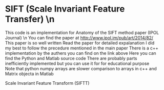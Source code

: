 # SIFT (Scale Invariant Feature Transfer) \n
This code is an implementation for Anatomy of the SIFT method paper (IPOL Journal) \n
You can find the paper at http://www.ipol.im/pub/art/2014/82/
This paper is so well written
Read the paper for detailed expalanation 
I did my best to follow the precedure mentioned in the main paper
There is a c++ implementation by the authers you can find on the link above
Here you can find the Python and Matlab source code 
There are probably parts inefficiently implemented but you can use it for for educational purpose
Note that python numpy arrays are slower comparison to arrays in c++ and Matrix objecta in Matlab

Scale Invariant Feature Transform (SIFTT)
